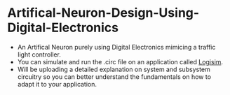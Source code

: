 # Artifical-Neuron-Design-Using-Digital-Electronics
- An Artifical Neuron purely using Digital Electronics mimicing a traffic light controller.
- You can simulate and run the .circ file on an application called [Logisim](http://www.cburch.com/logisim/).
- Will be uploading a detailed explanation on system and subsystem circuitry so you can better understand the fundamentals on how to adapt it to your application.
